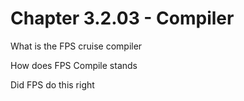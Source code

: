 # Chapter 3.2.03 - Compiler

What is the FPS cruise compiler

How does FPS Compile stands

Did FPS do this right
